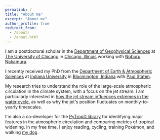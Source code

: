 ```yaml
---
permalink: /
title: "About me"
excerpt: "About me"
author_profile: true
redirect_from: 
  - /about/
  - /about.html
---
```


I am a postdoctoral scholar in the [Department of Geophysical Sciences](https://geosci.uchicago.edu/) at [The University of Chicago](https://www.uchicago.edu/) in [Chicago, Illinois](https://en.wikipedia.org/wiki/Chicago) working with [Noboru Nakamura](https://geosci.uchicago.edu/people/noboru-nakamura/).

I recently received my PhD from the [Department of Earth & Atmospheric Sciences](https://earth.indiana.edu) at [Indiana University](https://www.indiana.edu) in [Bloomington, Indiana](https://en.wikipedia.org/wiki/Bloomington,_Indiana) with [Paul Staten](https://pwstaten.pages.iu.edu/).

My research tries to understand the role of the large-scale atmospheric circulation in the climate system, with a focus on the jet stream. I am particularly interested in [how the jet stream influences extremes in the water cycle](https://dx.doi.org/10.1175/JCLI-D-20-0780.1), as well as why the jet's position fluctuates on monthly-to-yearly timescales.

I'm also a co-developer for the [PyTropD library](https://github.com/tropd/pytropd/) for identifying major features in the atmospheric circulation and comparing metrics of tropical widening. In my free time, I enjoy reading, cycling, training Pok&#x00E9;mon, and walking [my dog](/images/remi.jpg).